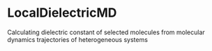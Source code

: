 # LocalDielectricMD
Calculating dielectric constant of selected molecules from molecular dynamics trajectories of heterogeneous systems
